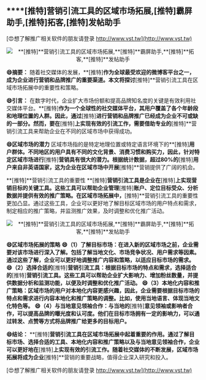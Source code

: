 ## ****[推特]**营销引流工具的区域市场拓展,**[推特]**霸屏助手,**[推特]**拓客,**[推特]**发帖助手**

[😍想了解推广相关软件的朋友请登录 http://www.vst.tw](http://www.vst.tw)

 <center><img src="https://vst.tw/MP4/tuiguang/png/8.png" alt="**[推特]**营销引流工具的区域市场拓展,**[推特]**霸屏助手,**[推特]**拓客,**[推特]**发帖助手"></center>

**😄摘要：**
随着社交媒体的发展，**[推特]**作为全球最受欢迎的微博客平台之一，成为企业进行营销和品牌推广的重要渠道。本文将探讨**[推特]**营销引流工具在区域市场拓展中的重要性和策略。

**😄引言：**
在数字时代，企业扩大市场份额和提高品牌知名度的关键是有效利用社交媒体平台。**[推特]**作为一个全球性的社交媒体平台，其用户覆盖了各个年龄段和地理位置的人群。因此，通过**[推特]**进行营销和品牌推广已经成为企业不可或缺的一部分。然而，要在**[推特]**上实现有效的引流工作，需要借助专业的**[推特]**营销引流工具来帮助企业在不同的区域市场中获得成功。

**😄区域市场的潜力**
区域市场指的是特定地理位置或特定语言环境下的**[推特]**用户群体。不同地区的用户具有不同的文化背景、消费习惯和购买力，因此，针对特定区域市场进行**[推特]**营销具有很大的潜力。根据统计数据，超过80%的**[推特]**用户来自非英语国家，这为企业在区域市场中开展**[推特]**营销提供了广阔的机会。

**[推特]**营销引流工具的重要性
**[推特]**营销引流工具是企业在**[推特]**上实现营销目标的关键工具。这些工具可以帮助企业管理**[推特]**账户、定位目标受众、分析数据并提供有效的推广策略。在区域市场拓展中，**[推特]**营销引流工具的重要性更加凸显。通过这些工具，企业可以更好地了解目标区域市场的用户特点和需求，制定相应的推广策略，并监测推广效果，及时调整和优化推广活动。

 <center><img src="https://vst.tw/MP4/tuiguang/png/4.png" alt="**[推特]**营销引流工具的区域市场拓展,**[推特]**霸屏助手,**[推特]**拓客,**[推特]**发帖助手"></center>

**😄区域市场拓展的策略**
**😄（1）了解目标市场：在进入新的区域市场之前，企业需要对该市场进行深入了解。包括了解当地文化、市场竞争状况、用户需求等因素。通过这些了解，企业可以更好地调整推广内容和策略，以适应目标市场的需求。**
**😄（2）选择合适的**[推特]**营销引流工具：根据目标市场的特点和需求，选择适合的**[推特]**营销引流工具。这些工具可以帮助企业扩大影响力、增加粉丝数量，并提供数据分析和监测功能，以便及时调整和优化推广活动。**
**😄（3）本地化内容和推广策略：区域市场的用户对本地化内容更感兴趣，因此，企业需要根据目标市场的特点和需求进行内容本地化和推广策略的调整。比如，使用当地语言、体现当地文化特色等。**
**😄（4）与当地意见领袖合作：与当地的**[推特]**意见领袖或影响者合作，可以提高品牌的曝光度和认可度。他们在目标市场拥有一定的影响力，可以通过转发、点赞等方式将品牌推广给更多的目标用户。**

**😄结论：**
**[推特]**营销引流工具在区域市场拓展中起着重要的作用。通过了解目标市场、选择合适的工具、本地化内容和推广策略以及与当地意见领袖合作，企业可以更好地在**[推特]**上实现有效的引流工作。随着社交媒体的不断发展，区域市场拓展将成为企业**[推特]**营销的重要战略，值得企业深入研究和投入。

[😍想了解推广相关软件的朋友请登录 http://www.vst.tw](http://www.vst.tw)



